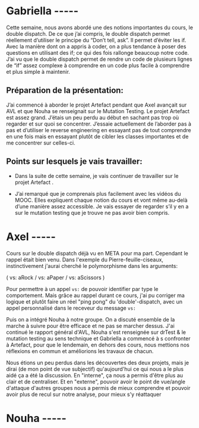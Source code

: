 # Gabriella -----

Cette semaine, nous avons abordé une des notions importantes du cours, le double dispatch.
De ce que j’ai compris, le double dispatch permet réellement d’utiliser le principe du “Don’t tell, ask”. Il permet d’éviter les if. Avec la manière dont on a appris à coder, on a plus tendance à poser des questions en utilisant des if; ce qui des fois rallonge beaucoup notre code.
J’ai vu que le double dispatch permet de rendre un code de plusieurs lignes de “if” assez complexe à comprendre en un code plus facile à comprendre et plus simple à maintenir.

## Préparation de la présentation:
J’ai commencé à aborder le projet Artefact pendant que Axel avançait sur AVL et que Nouha se renseignait sur le Mutation Testing.
Le projet Artefact est assez grand. J’étais un peu perdu au début en sachant pas trop où regarder et sur quoi se concentrer. J’essaie actuellement de l’aborder pas à pas et d’utiliser le reverse engineering en essayant pas de tout comprendre en une fois mais en essayant plutôt de cibler les classes importantes et de me concentrer sur celles-ci.


## Points sur lesquels je vais travailler:
* Dans la suite de cette semaine, je vais continuer de travailler sur le projet Artefact .

* J’ai remarqué que je comprenais plus facilement avec les vidéos du MOOC. Elles expliquent chaque notion du cours et vont même au-delà d’une manière assez accessible. Je vais essayer de regarder s’il y en a sur le mutation testing que je trouve ne pas avoir bien compris.


# Axel -----

  Cours sur le double dispatch déjà vu en META pour ma part. Cependant le rappel était bien venu. Dans l'exemple du Pierre-feuille-ciseaux, instinctivement j'aurai cherché le polymorphisme dans les arguments:



( vs: aRock / vs: aPaper / vs: aScissors )



Pour permettre à un appel `vs:` de pouvoir identifier par type le comportement. Mais grâce au rappel durant ce cours, j'ai pu corriger ma logique et plutôt faire un réel "ping pong" du 'double'-dispatch, avec un appel personnalisé dans le receveur du message `vs:`



Puis on a intégré Nouha à notre groupe. On a discuté ensemble de la marche à suivre pour être efficace et ne pas se marcher dessus. J'ai continué le rapport général d'AVL, Nouha s'est renseignée sur drTest & le mutation testing au sens technique et Gabriella a commencé à s confronter à Artefact, pour que le lendemain, en dehors des cours, nous mettions nos réflexions en commun et améliorions les travaux de chacun.



Nous étions un peu perdus dans les découvertes des deux projets, mais je dirai (de mon point de vue subjectif) qu'aujourd'hui ce qui nous a le plus aidé ça a été la discussion. En "interne", ça nous a permis d'être plus au clair et de centraliser. Et en "externe", pouvoir avoir le point de vue/angle d'attaque d'autres groupes nous a permis de mieux comprendre et pouvoir avoir plus de recul sur notre analyse, pour mieux s'y réattaquer


# Nouha -----


